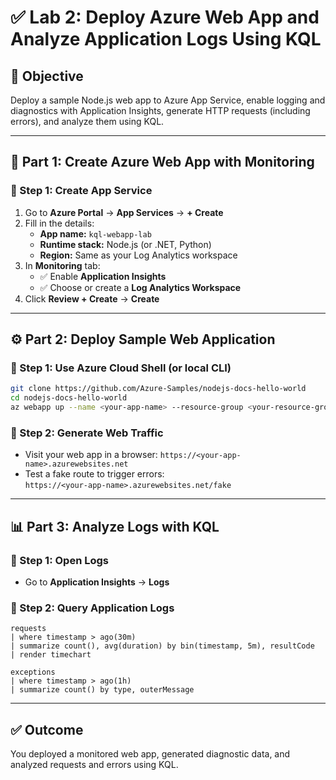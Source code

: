 
# ✅ Lab 2: Deploy Azure Web App and Analyze Application Logs Using KQL

## 🎯 Objective
Deploy a sample Node.js web app to Azure App Service, enable logging and diagnostics with Application Insights, generate HTTP requests (including errors), and analyze them using KQL.

---

## 🧱 Part 1: Create Azure Web App with Monitoring

### 🔹 Step 1: Create App Service
1. Go to **Azure Portal** → **App Services** → **+ Create**
2. Fill in the details:
   - **App name:** `kql-webapp-lab`
   - **Runtime stack:** Node.js (or .NET, Python)
   - **Region:** Same as your Log Analytics workspace
3. In **Monitoring** tab:
   - ✅ Enable **Application Insights**
   - ✅ Choose or create a **Log Analytics Workspace**
4. Click **Review + Create** → **Create**

---

## ⚙️ Part 2: Deploy Sample Web Application

### 🔹 Step 1: Use Azure Cloud Shell (or local CLI)
```bash
git clone https://github.com/Azure-Samples/nodejs-docs-hello-world
cd nodejs-docs-hello-world
az webapp up --name <your-app-name> --resource-group <your-resource-group>
```

### 🔹 Step 2: Generate Web Traffic
- Visit your web app in a browser: `https://<your-app-name>.azurewebsites.net`
- Test a fake route to trigger errors:  
  `https://<your-app-name>.azurewebsites.net/fake`

---

## 📊 Part 3: Analyze Logs with KQL

### 🔹 Step 1: Open Logs
- Go to **Application Insights** → **Logs**

### 🔹 Step 2: Query Application Logs
```kql
requests
| where timestamp > ago(30m)
| summarize count(), avg(duration) by bin(timestamp, 5m), resultCode
| render timechart
```

```kql
exceptions
| where timestamp > ago(1h)
| summarize count() by type, outerMessage
```

---

## ✅ Outcome
You deployed a monitored web app, generated diagnostic data, and analyzed requests and errors using KQL.
